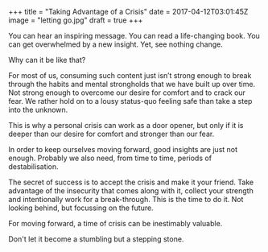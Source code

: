 +++
title = "Taking Advantage of a Crisis"
date = 2017-04-12T03:01:45Z
image = "letting go.jpg"
draft = true
+++


You can hear an inspiring message. You can read a life-changing book. 
You can get overwhelmed by a new insight. Yet, see nothing change.

Why can it be like that?

For most of us, consuming such content just isn’t strong enough 
to break through the habits and mental strongholds that we have built up over time. 
Not strong enough to overcome our desire for comfort and to crack our fear. 
We rather hold on to a lousy status-quo feeling safe than take a step into the unknown. 

This is why a personal crisis can work as a door opener, but only if it 
is deeper than our desire for comfort and stronger than our fear.

In order to keep ourselves moving forward, good insights are just not enough. 
Probably we also need, from time to time, periods of destabilisation.

The secret of success is to accept the crisis and make it your friend. Take
 advantage of the insecurity that comes along with it, collect your strength and 
 intentionally work for a break-through. This is the time to do it. Not looking behind, 
 but focussing on the future.

For moving forward, a time of crisis can be inestimably valuable.

Don't let it become a stumbling but a stepping stone.